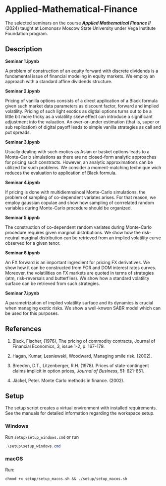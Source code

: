 # Applied-Mathematical-Finance

The selected seminars on the course ***Applied Mathematical Finance II*** (2024) taught at Lomonosv Moscow State University under Vega Institute Foundation program.

## Description

**Seminar 1.ipynb**

A problem of construction of an equity forward with discrete dividends is a fundamental issue of financial modeling in equity markets. We employ an approach with a standard affine dividends structure. 

**Seminar 2.ipynb**

Pricing of vanilla options consists of a direct application of a Black formula given such market data parameters as discount factor, forward and implied volatility. Pricing of such light exotics as digtial options turns out to be a little bit more tricky as a volatility skew effect can introduce a significant adjustment into the valuation. An over-or-under estimation (that is, super or sub replication) of digital payoff leads to simple vanilla strategies as call and put spreads.  

**Seminar 3.ipynb**

Usually dealing with such exotics as Asian or basket options leads to a Monte-Carlo simulations as there are no closed-form analytic approaches for pricing such constracts. However, an analytic approximations can be utilized for such problems. We consider a moment-matching technique wich reduces the evaluation to application of Black formula. 

**Seminar 4.ipynb**

If pricing is done with multidiemnsinoal Monte-Carlo simulations, the problem of sampling of co-dependent variates arises. For that reason, we employ gaussian copulae and show how sampling of corrrelated random variables during Monte-Carlo procedure should be organized. 

**Seminar 5.ipynb**

The construction of co-dependent random variates during Monte-Carlo procedure requires given marginal distributions. We show how the risk-neutral marginal distribution can be retrieved from an implied volatility curve observed for a given tenor. 

**Seminar 6.ipynb**

An FX forward is an important ingredient for pricing FX derivatives. We show how it can be constructed from FOR and DOM interest rates curves. Moreover, the volatilities on FX markets are quoted in terms of strategies (atm, risk-reversals and butterflies). We show how a standard volatility surface can be retrieved from such strategies. 

**Seminar 7.ipynb**

A parametrization of implied volatility surface and its dynamics is crucial when managing exotic risks. We show a well-knwon SABR model which can be used for this purposes. 


## References

1. Black, Fischer, (1976), The pricing of commodity contracts, Journal of Financial Economics, 3, issue 1-2, p. 167-179.
   
2. Hagan, Kumar, Lesniewski, Woodward, Managing smile risk. (2002).

3. Breeden, D.T., Litzenberger, R.H. (1978). Prices of state-contingent claims implicit in option prices, *Journal of Business*, 51: 621-651.

4. Jäckel, Peter. Monte Carlo methods in finance. (2002).


## Setup
The setup script creates a virtual environment with installed requirements.
See the manuals for detailed information regarding the workspace setup.

### Windows
Run `setup\setup_windows.cmd` or run
```powershell
.\setup\setup_windows.cmd
```

### macOS
Run:
```shell
chmod +x setup/setup_macos.sh && ./setup/setup_macos.sh
```

